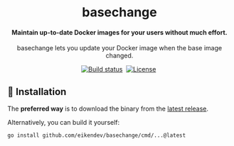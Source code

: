 <div align="center">
	<h1>basechange</h1>
	<h4 align="center">
		Maintain up-to-date Docker images for your users without much effort.
	</h4>
	<p>basechange lets you update your Docker image when the base image changed.</p>
</div>

<p align="center">
	<a href="https://github.com/eikendev/basechange/actions"><img alt="Build status" src="https://img.shields.io/github/workflow/status/eikendev/basechange/Main"/></a>&nbsp;
	<a href="https://github.com/eikendev/basechange/blob/main/LICENSE"><img alt="License" src="https://img.shields.io/github/license/eikendev/basechange"/></a>&nbsp;
</p>

## 🚀&nbsp;Installation

The **preferred way** is to download the binary from the [latest release](https://github.com/eikendev/basechange/releases).

Alternatively, you can build it yourself:
```bash
go install github.com/eikendev/basechange/cmd/...@latest
```

